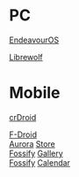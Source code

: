 # PC

[EndeavourOS](https://endeavouros.com/)

[Librewolf](https://librewolf.net/)

# Mobile

[crDroid](https://crdroid.net/) <br />

[F-Droid](https://f-droid.org/) <br />
[Aurora](https://f-droid.org/en/packages/com.aurora.store/) [Store](https://aurorastore.org/) <br />
[Fossify](https://f-droid.org/en/packages/org.fossify.gallery/) [Gallery](https://github.com/FossifyOrg/Gallery) <br />
[Fossify](https://f-droid.org/en/packages/org.fossify.calendar/) [Calendar](https://github.com/FossifyOrg/Calendar) <br />
